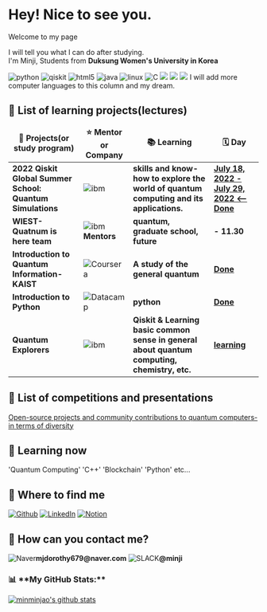 <h1> Hey! Nice to see you.</h1>
<p>Welcome to my page
<p> I will tell you what I can do after studying. </br> I'm Minji, Students from <b> Duksung Women's University in Korea
 </b> 
<p>
   <img alt="python" src="https://img.shields.io/badge/-python-3776AB?style=flat-square&logo=python&logoColor=white" />
   <img alt="qiskit" src="https://img.shields.io/badge/-qiskit-6929C4?style=flat-square&logo=qiskit&logoColor=white" />
   <img alt="html5" src="https://img.shields.io/badge/-html5-E34F26?style=flat-square&logo=html5&logoColor=white" />
   <img alt="java" src="https://img.shields.io/badge/-javascript-F7DF1E?style=flat-square&logo=javascript&logoColor=white" />
   <img alt="linux" src="https://img.shields.io/badge/-linux-FCC624?style=flat-square&logo=linux&logoColor=white" />
   <img alt="C" src="https://img.shields.io/badge/--A8B9CC?style=flat-square&logo=C&logoColor=white" />
   <img src="https://img.shields.io/badge/c++-00599C?style=for-the-badge&logo=c%2B%2B&logoColor=white">
   <img src="https://img.shields.io/badge/git-F05032?style=for-the-badge&logo=git&logoColor=white">
   <img src="https://img.shields.io/badge/java-007396?style=for-the-badge&logo=java&logoColor=white"> 
   I will add more computer languages to this column and my dream.
</p>
<h2> 🌟 List of learning projects(lectures) </h2>
<table>
  <thead align="center">
    <tr border: none;>
      <td><b>🎁 Projects(or study program)</b></td>
      <td><b>⭐ Mentor or Company</b></td>
      <td><b>📚 Learning</b></td>
      <td><b>🗓 Day</b?</td>
    </tr>
  </thead>
  <tbody>
    <tr> 
      <td><b>2022 Qiskit Global Summer School: Quantum Simulations</b></td>
      <td><img alt="ibm" src="https://img.shields.io/badge/-ibm-052FAD?style=flat-square&logo=ibm&logoColor=white" /> </td>
      <td><b>skills and know-how to explore the world of quantum computing and its applications.</b></td>
      <td><b> <a href="https://resonant-card-b1f.notion.site/image/https%3A%2F%2Fs3-us-west-2.amazonaws.com%2Fsecure.notion-static.com%2F18be5227-6721-431d-ab58-1dadeae6bbbe%2Fqiskit-global-summer-school-2022-quantum-excellence.png?table=block&id=05b3e2b9-ccbd-4ddc-b4cc-ba17c4d25733&spaceId=fbefc544-0610-4356-82f3-bc6a9472f90c&width=2000&userId=&cache=v2" target="_blank">    July 18, 2022 - July 29, 2022 <-- Done</a></b?></td>
    </tr> 
       <td><b>WIEST-Quatnum is here team</b></td>
       <td><img alt="ibm" src="https://img.shields.io/badge/-ibm-052FAD?style=flat-square&logo=ibm&logoColor=white" /><b> Mentors </b> </td>
       <td><b> quantum, graduate school, future</b></td>
       <td><b> - 11.30 </b></td>
     </tr>
     <tr>
        <td><b>Introduction to Quantum Information-KAIST</b></td>
        <td><img alt="Coursera" src="https://img.shields.io/badge/-Coursera-0056D2?style=flat-square&logo=Coursera&logoColor=white" /></td>
        <td><b>A study of the general quantum </b></td>
        <td><b> <a href="https://www.notion.so/a1fc74488d9549b89d04cc345ec5417d#d1d044192df94d429af300a839e859c6" target="_blank">   Done </a> </b></td>
     </tr>
     <tr>
        <td><b>Introduction to Python</b></td>
        <td><img alt="Datacamp" src="https://img.shields.io/badge/-Datacamp-03EF62?style=flat-square&logo=Datacamp&logoColor=white" /></td>
        <td><b>python</b></td>
        <td><b> <a href="https://www.notion.so/a1fc74488d9549b89d04cc345ec5417d#86975bfa0dd14682b19d0f7fc4ed0810" target="_blank">   Done </a> </b></td>
     </tr>
      <tr>
        <td><b>Quantum Explorers</b></td>
        <td><img alt="ibm" src="https://img.shields.io/badge/-ibm-052FAD?style=flat-square&logo=ibm&logoColor=white" /></td>
        <td><b>Qiskit & Learning basic common sense in general about quantum computing, chemistry, etc.</b></td>
        <td><b> <a href="https://github.com/minminjao/Qexplorers.git" target="_blank">  learning </a>   </a> </b></td> 
     </tr>
   </tbody>
 </table>
 <h2> 🌟 List of competitions and presentations </h2>
    <p> <a href="https://youtu.be/2Vx8HrREjPM" target="_blank">  Open-source projects and community contributions to quantum computers-in terms of diversity </a>
    
    
 <h2> 📖 Learning now </h2>
 <p> 'Quantum Computing' 'C++' 'Blockchain' 'Python' etc...
 <h2>🐎 Where to find me</h2>
 <p><a href="https://github.com/minminjao" target="_blank"><img alt="Github" src="https://img.shields.io/badge/GitHub-%2312100E.svg?&style=for-the-badge&logo=Github&logoColor=white" /></a>  <a href="https://www.linkedin.com/in/minji-kim-122735243" target="_blank"><img alt="LinkedIn" src="https://img.shields.io/badge/linkedin-%230077B5.svg?&style=for-the-badge&logo=linkedin&logoColor=white" /></a> 
<a href="https://www.notion.so/a1fc74488d9549b89d04cc345ec5417d " target="_blank"><img alt="Notion" src="https://img.shields.io/badge/Notion-000000.svg?&style=for-the-badge&logo=Notion&logoColor=white" /></a>
 </p>
 <h2> 🦅 How can you contact me? </h2>
 <p>  <img alt="Naver" src="https://img.shields.io/badge/-Naver-03C75A?style=flat-square&logo=Naver&logoColor=white" /><b>mjdorothy679@naver.com</b>
      <img alt="SLACK" src="https://img.shields.io/badge/-Slack-4A154B?style=flat-square&logo=Slack&logoColor=white" /><b>@minji</b>
 </p>     

<h3>📊 **My GitHub Stats:** </h3>

<!--START_SECTION:waka-->
[![minminjao's github stats](https://github-readme-stats.vercel.app/api?username=minminjao)](https://github.com/minminjao)
<!--END_SECTION:waka-->
